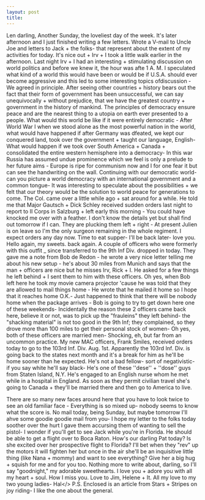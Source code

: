 ```yaml
---
layout: post
title: 
---
```

<persName>Len</persName> darling,
Another Sunday, the loveliest day of the week. It's later afternoon and I just finished writing a few letters. Wrote a V-mail to Uncle Joe and letters to Jack + the folks- that represent about the extent of my activities for today. It's nice out + Irv + I took a little walk earlier in the afternoon.
Last night <name>Irv</name> + I had an interesting + stimulating discussion on world politics and before we knew it, the hour was afte 1 A. M. I speculated what kind of a world this would have been or would be if U.S.A. should ever become aggressive and this led to some interesting topics ofdiscussion - We agreed in principle. After seeing other countries + history bears out the fact that their form of government has been unsuccessful, we can say unequivocally + without prejudice, that we have the greatest country + government in the history of mankind. The principles of democracy ensure peace and are the nearest thing to a utopia on earth ever presented to a people. What would this world be like if it were entirely democratic - After World War I when we stood alone as the most powerful nation in the world, what would have happened if after Germany was dfeated, we kept our conquered land, took over the government + taught our language, English- What would happen if we took over South America + Canada + consolidated the entire western hemisphere into a democracy- In this war Russia has assumed undue prominence which we feel is only a prelude to her future aims - Europe is ripe for communism now and I for one fear it but can see the handwriting on the wall. Continuing with our democratic world- can you picture a world democracy with an international government and a common tongue- It was interesting to speculate about the possibilities + we felt that our theory would be the solution to world peace for generations to come.
The Col. came over a little while ago + sat around for a while. He told me that Major Gautsch + Dick Schley received sudden orders last night to report to II Corps in Salzburg + left early this morning - You could have knocked me <pb>
over with a feather. I don't know the details yet but shall find out tomorrow if I  can. They are plucking them left + right - At present Julien is on leave so I'm the only surgeon remaining in the whole regiment. I expect orders any day now. Time to eat supper- I'll be back later- love you.
Hello again, my sweets. back again. A couple of officers who were formerly with this outfit _ since transferred to the 9th Inf Div. dropped in today. They gave me a note from Bob de Redon - he wrote a very nice letter telling me about his new setup - he's about 30 miles from Munich and says that the man + officers are nice but he misses Irv, Rick + I. He asked for a few things he left behind + I sent them to him with these officers. Oh yes, when Bob left here he took my movie camera projector 'cause he was told that they are allowed to mail things home - He wrote that he mailed it home so I hope that it reaches home O.K.- Just happened to think that there will be nobody home when the package arrives - Bob is going to try to get down here one of these weekends- Incidentally the reason these 2 officers came back here, believe it or not, was to pick up the "frauleins" they left behind- the "shacking material" is not too good in the 9th Inf; they complained, so they drove more than 100 miles to get their personal stock of women- Oh yes, both of these officers are married men- Shocking, eh, but far from an uncommon practice.
My new MAC officers, Frank Smiles, received orders today to go to the 103rd Inf. Div. Aug. 1st. Apparently the 103rd Inf. Div. is going  back to the states next month and it's a break for him as he'll be home sooner than he expected. He's not a bad fellow- sort of negativistic- if you say white he'll say black- He's one of these ''dese'' + ''dose'' guys from Staten Island, N.Y. He's engaged to an English nurse whom he met while in a hospital in England. As soon as they permit civilian travel she's going to Canada + they'll be married there and then go to America to live.<pb>

There are so many new faces around here that you have to look twice to see an old familiar face - Everything is so mixed up- nobody seems to know what the score is.
No mail today, being Sunday, but maybe tomorrow I'll ahve some goodie goodie mail from you- I hope my letter to the folks today soother over the hurt I gave them accursing them of wanting to sell the pistol- I wonder if you'll get to see Jack while you're in Florida. He should be able to get a flight over to Boca Raton.
How's our darling Pat today? Is she excited over her prospective flight to Florida? I'll bet when they "rev" up the motors it will fighten her but once in the air she'll be an inquisitive little thing (like Nana + mommy) and want to see everything? Give her a big hug + squish for me and for you too.
Nothing more to write about, darling, so I'll say "goodnight," my adorable sweethearts. I love you + adore you with all my heart + soul. How I miss you.
<closing>Love to Jim, Helene + It.
All my love to my two young ladies-
<signed>Hal</>
P.S. Enclosed is an article from Stars + Stripes on joy riding- I like the one about the general.